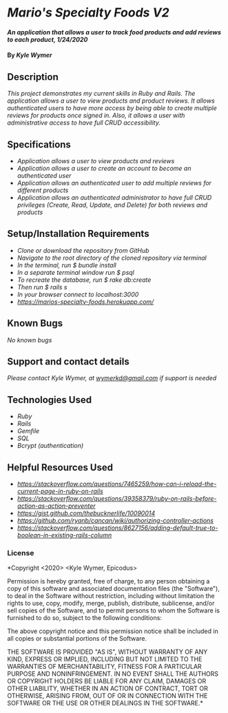 # _Mario's Specialty Foods V2_

#### _An application that allows a user to track food products and add reviews to each product, 1/24/2020_

#### By _**Kyle Wymer**_

## Description

_This project demonstrates my current skills in Ruby and Rails. The application allows a user to view products and product reviews. It allows authenticated users to have more access by being able to create multiple reviews for products once signed in. Also, it allows a user with administrative access to have full CRUD accessibility._


## Specifications

* _Application allows a user to view products and reviews_
* _Application allows a user to create an account to become an authenticated user_
* _Application allows an authenticated user to add multiple reviews for different products_
* _Application allows an authenticated administrator to have full CRUD privileges (Create, Read, Update, and Delete) for both reviews and products_


## Setup/Installation Requirements
* _Clone or download the repository from GitHub_
* _Navigate to the root directory of the cloned repository via terminal_
* _In the terminal, run $ bundle install_
* _In a separate terminal window run $ psql_
* _To recreate the database, run $ rake db:create_
* _Then run $ rails s_
* _In your browser connect to localhost:3000_
* _https://marios-specialty-foods.herokuapp.com/_


## Known Bugs

_No known bugs_

## Support and contact details

_Please contact Kyle Wymer, at wymerkd@gmail.com if support is needed_

## Technologies Used

* _Ruby_
* _Rails_
* _Gemfile_
* _SQL_
* _Bcrypt (authentication)_


## Helpful Resources Used
* _https://stackoverflow.com/questions/7465259/how-can-i-reload-the-current-page-in-ruby-on-rails_
* _https://stackoverflow.com/questions/39358379/ruby-on-rails-before-action-as-action-preventer_
* _https://gist.github.com/thebucknerlife/10090014_
* _https://github.com/ryanb/cancan/wiki/authorizing-controller-actions_
* _https://stackoverflow.com/questions/8627156/adding-default-true-to-boolean-in-existing-rails-column_

### License

*Copyright <2020> <Kyle Wymer, Epicodus>

Permission is hereby granted, free of charge, to any person obtaining a copy of this software and associated documentation files (the "Software"), to deal in the Software without restriction, including without limitation the rights to use, copy, modify, merge, publish, distribute, sublicense, and/or sell copies of the Software, and to permit persons to whom the Software is furnished to do so, subject to the following conditions:

The above copyright notice and this permission notice shall be included in all copies or substantial portions of the Software.

THE SOFTWARE IS PROVIDED "AS IS", WITHOUT WARRANTY OF ANY KIND, EXPRESS OR IMPLIED, INCLUDING BUT NOT LIMITED TO THE WARRANTIES OF MERCHANTABILITY, FITNESS FOR A PARTICULAR PURPOSE AND NONINFRINGEMENT. IN NO EVENT SHALL THE AUTHORS OR COPYRIGHT HOLDERS BE LIABLE FOR ANY CLAIM, DAMAGES OR OTHER LIABILITY, WHETHER IN AN ACTION OF CONTRACT, TORT OR OTHERWISE, ARISING FROM, OUT OF OR IN CONNECTION WITH THE SOFTWARE OR THE USE OR OTHER DEALINGS IN THE SOFTWARE.*
